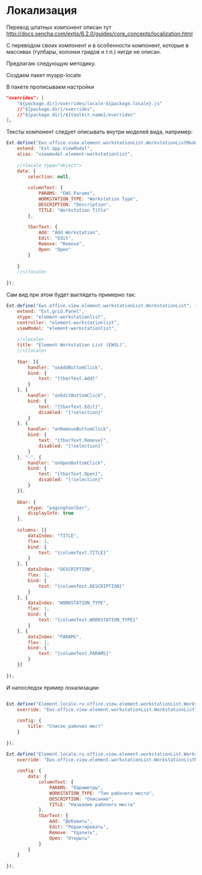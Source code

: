 
Локализация
===========

Перевод штатных компонент описан тут http://docs.sencha.com/extjs/6.2.0/guides/core_concepts/localization.html

С переводом своих компонент и в особенности компонент, которые в массивах (тулбары, колонки гридов и т.п.) нигде не описан.

Предлагаю следующую методику.

Создаем пакет myapp-locate

В пакете прописываем настройки

```json
"overrides": [
    "${package.dir}/overrides/locale-${package.locale}.js"
    //"${package.dir}/overrides",
    //"${package.dir}/${toolkit.name}/overrides"
],
```

Тексты компонент следует описывать внутри моделей вида, например:

```javascript
Ext.define("Ews.office.view.element.workstationList.WorkstationListModel", {
	extend: "Ext.app.ViewModel",
	alias: "viewmodel.element-workstationlist",
	
	//<locale type="object"> 
	data: {
		selection: null,
		
		columnText: {
			PARAMS: "EWS Params",
			WORKSTATION_TYPE: "Workstation Type",
			DESCRIPTION: "Description",
			TITLE: "Workstation Title"
		},
		
		tbarText: {
			Add: "Add Workstation",
			Edit: "Edit",
			Remove: "Remove",
			Open: "Open"
		}
		
	}
	//</locale> 
		
});
```

Сам вид при этом будет выглядеть примерно так:


```javascript
Ext.define("Ews.office.view.element.workstationList.WorkstationList", {
	extend: "Ext.grid.Panel",
	xtype: "element-workstationlist",
	controller: "element-workstationlist",
	viewModel: "element-workstationlist",
	
	//<locale> 
	title: "Element Workstation List (EWSL)",
	//</locale> 
	
	tbar: [{
		handler: "onAddButtomClick",
		bind: {
			text: "{tbarText.Add}"
		}
	}, {
		handler: "onEditButtomClick",
		bind: {
			text: "{tbarText.Edit}",
			disabled: "{!selection}"
		}
	}, {
		handler: "onRemoveButtomClick",
		bind: {
			text: "{tbarText.Remove}",
			disabled: "{!selection}"
		}
	}, "-", {
		handler: "onOpenButtomClick",
		bind: {
			text: "{tbarText.Open}",
			disabled: "{!selection}"
		}
	}],
	
	bbar: {
		xtype: "pagingtoolbar",
		displayInfo: true
	},
	
	columns: [{
		dataIndex: "TITLE",
		flex: 1,
		bind: {
			text: "{columnText.TITLE}"
		}
	}, {
		dataIndex: "DESCRIPTION",
		flex: 1,
		bind: {
			text: "{columnText.DESCRIPTION}"
		}
	}, {
		dataIndex: "WORKSTATION_TYPE",
		flex: 1,
		bind: {
			text: "{columnText.WORKSTATION_TYPE}"
		}
	}, {
		dataIndex: "PARAMS",
		flex: 1,
		bind: {
			text: "{columnText.PARAMS}"
		}
	}]
		
});

```

И напоследок пример локализации:

```javascript

Ext.define("Element.locale.ru.office.view.element.workstationList.WorkstationList", {
	override: "Ews.office.view.element.workstationList.WorkstationList",
	
	config: {
		title: "Список рабочих мест"
	}
	
});

Ext.define("Element.locale.ru.office.view.element.workstationList.WorkstationListModel", {
	override: "Ews.office.view.element.workstationList.WorkstationListModel",
	
	config: {
		data: {
			columnText: {
				PARAMS: "Параметры",
				WORKSTATION_TYPE: "Тип рабочего места",
				DESCRIPTION: "Описание",
				TITLE: "Название рабочего места"
			},
			tbarText: {
				Add: "Добавить",
				Edit: "Редактировать",
				Remove: "Удалить",
				Open: "Открыть"
			}
		}
	}
	
});
```



